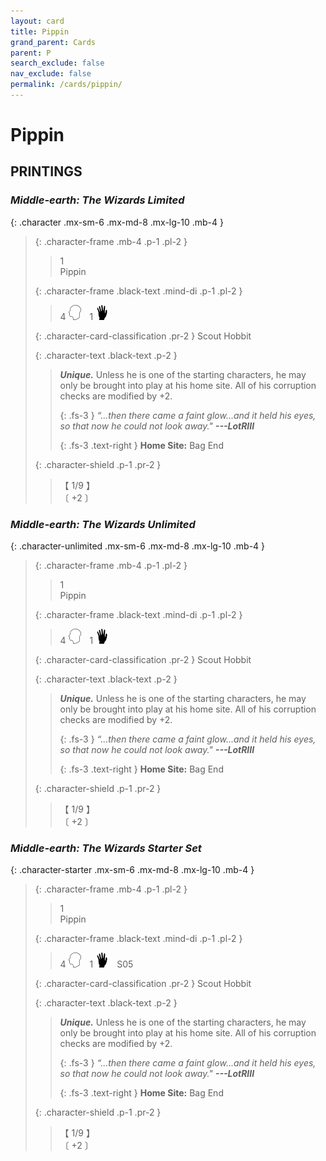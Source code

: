 ```yaml
---
layout: card
title: Pippin
grand_parent: Cards
parent: P
search_exclude: false
nav_exclude: false
permalink: /cards/pippin/
---
```


# Pippin


## PRINTINGS


### _Middle-earth: The Wizards Limited_

{: .character .mx-sm-6 .mx-md-8 .mx-lg-10 .mb-4 }
> {: .character-frame .mb-4 .p-1 .pl-2 }
> > <div class="card-mp">1</div>
> > <div class="character-card-name">Pippin</div>
>
> {: .character-frame .black-text .mind-di .p-1 .pl-2 }
> > 4 ![](/assets/images/mind.svg)&emsp;1 ![](/assets/images/di.svg)
>
> {: .character-card-classification .pr-2 }
> Scout Hobbit
>
> {: .character-text .black-text .p-2 }
> > _**Unique.**_ Unless he is one of the starting characters, he may only be brought into play at his home site. All of his corruption checks are modified by +2. 
> > 
> > {: .fs-3 } 
> > _“...then there came a faint glow...and it held his eyes, so that now he could not look away."_ ***---&#65279;LotRIII***  
> > 
> > {: .fs-3 .text-right } 
> > **Home Site:** Bag End 
>
> {: .character-shield .p-1 .pr-2 }
> > <div class="card-shield">【 1/9 】</div>
> > <div class="card-corruption">〔 +2 〕</div>

### _Middle-earth: The Wizards Unlimited_

{: .character-unlimited .mx-sm-6 .mx-md-8 .mx-lg-10 .mb-4 }
> {: .character-frame .mb-4 .p-1 .pl-2 }
> > <div class="card-mp">1</div>
> > <div class="character-card-name">Pippin</div>
>
> {: .character-frame .black-text .mind-di .p-1 .pl-2 }
> > 4 ![](/assets/images/mind.svg)&emsp;1 ![](/assets/images/di.svg)
>
> {: .character-card-classification .pr-2 }
> Scout Hobbit
>
> {: .character-text .black-text .p-2 }
> > _**Unique.**_ Unless he is one of the starting characters, he may only be brought into play at his home site. All of his corruption checks are modified by +2. 
> > 
> > {: .fs-3 } 
> > _“...then there came a faint glow...and it held his eyes, so that now he could not look away."_ ***---&#65279;LotRIII***  
> > 
> > {: .fs-3 .text-right } 
> > **Home Site:** Bag End 
>
> {: .character-shield .p-1 .pr-2 }
> > <div class="card-shield">【 1/9 】</div>
> > <div class="card-corruption">〔 +2 〕</div>

### _Middle-earth: The Wizards Starter Set_

{: .character-starter .mx-sm-6 .mx-md-8 .mx-lg-10 .mb-4 }
> {: .character-frame .mb-4 .p-1 .pl-2 }
> > <div class="card-mp">1</div>
> > <div class="character-card-name">Pippin</div>
>
> {: .character-frame .black-text .mind-di .p-1 .pl-2 }
> > 4 ![](/assets/images/mind.svg)&emsp;1 ![](/assets/images/di.svg)&emsp;<span class="red-text">S05</span>
>
> {: .character-card-classification .pr-2 }
> Scout Hobbit
>
> {: .character-text .black-text .p-2 }
> > _**Unique.**_ Unless he is one of the starting characters, he may only be brought into play at his home site. All of his corruption checks are modified by +2. 
> > 
> > {: .fs-3 } 
> > _“...then there came a faint glow...and it held his eyes, so that now he could not look away."_ ***---&#65279;LotRIII***  
> > 
> > {: .fs-3 .text-right } 
> > **Home Site:** Bag End 
>
> {: .character-shield .p-1 .pr-2 }
> > <div class="card-shield">【 1/9 】</div>
> > <div class="card-corruption">〔 +2 〕</div>
